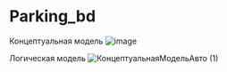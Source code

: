 # Parking_bd
Концептуальная модель
![image](https://github.com/user-attachments/assets/05ec6f4e-8650-488b-af25-4ad18ddce0b9)

Логическая модель
![КонцептуальнаяМодельАвто (1)](https://github.com/user-attachments/assets/a45a59b1-a894-4d63-a169-f8136cbd1b2e)
